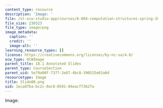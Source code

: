 ```yaml
---
content_type: resource
description: 'Image: '
file: /ol-ocw-studio-app/courses/6-004-computation-structures-spring-2017/1eca87babc2c8ec8059184eacff362fa_Slide08.png
file_size: 230323
file_type: image/png
image_metadata:
  caption: ''
  credit: ''
  image-alt: ''
learning_resource_types: []
license: https://creativecommons.org/licenses/by-nc-sa/4.0/
ocw_type: OCWImage
parent_title: 18.1 Annotated Slides
parent_type: CourseSection
parent_uid: 5e79a00f-7377-2e87-4bc8-390515e63a0d
resourcetype: Image
title: Slide08.png
uid: 1eca87ba-bc2c-8ec8-0591-84eacff362fa
---
```

Image: 